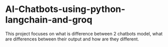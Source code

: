 # AI-Chatbots-using-python-langchain-and-groq
This project focuses on what is difference between 2 chatbots model, what are differences between their output and how are they different.
